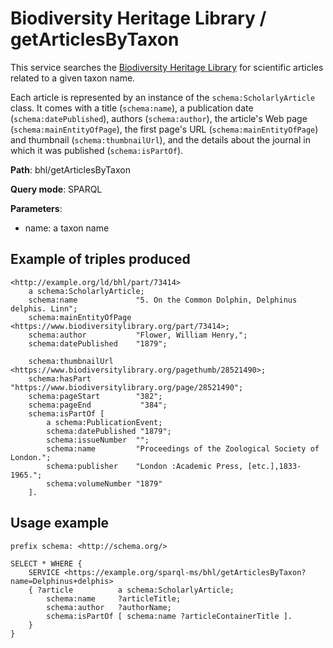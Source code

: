 # Biodiversity Heritage Library / getArticlesByTaxon

This service searches the [Biodiversity Heritage Library](https://www.biodiversitylibrary.org/) for scientific articles related to a given taxon name.

Each article is represented by an instance of the `schema:ScholarlyArticle` class. It comes with a title (`schema:name`), a publication date (`schema:datePublished`), authors (`schema:author`), the article's Web page (`schema:mainEntityOfPage`), the first page's URL (`schema:mainEntityOfPage`) and thumbnail (`schema:thumbnailUrl`), and the details about the journal in which it was published (`schema:isPartOf`).


**Path**: bhl/getArticlesByTaxon

**Query mode**: SPARQL

**Parameters**:
- name: a taxon name


## Example of triples produced

```turtle
<http://example.org/ld/bhl/part/73414>
    a schema:ScholarlyArticle;
    schema:name             "5. On the Common Dolphin, Delphinus delphis. Linn";
    schema:mainEntityOfPage <https://www.biodiversitylibrary.org/part/73414>;
    schema:author           "Flower, William Henry,";
    schema:datePublished    "1879";

    schema:thumbnailUrl     <https://www.biodiversitylibrary.org/pagethumb/28521490>;
    schema:hasPart          "https://www.biodiversitylibrary.org/page/28521490";
    schema:pageStart        "382";
    schema:pageEnd           "384";
    schema:isPartOf [
        a schema:PublicationEvent;
        schema:datePublished "1879";
        schema:issueNumber  "";
        schema:name         "Proceedings of the Zoological Society of London.";
        schema:publisher    "London :Academic Press, [etc.],1833-1965.";
        schema:volumeNumber "1879"
    ].
```

## Usage example

```sparql
prefix schema: <http://schema.org/>

SELECT * WHERE {
    SERVICE <https://example.org/sparql-ms/bhl/getArticlesByTaxon?name=Delphinus+delphis>
    { ?article          a schema:ScholarlyArticle;
        schema:name     ?articleTitle;
        schema:author   ?authorName;
        schema:isPartOf [ schema:name ?articleContainerTitle ].
    }
}
```
    